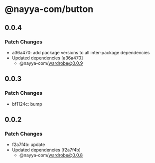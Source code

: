 # @nayya-com/button

## 0.0.4

### Patch Changes

- a36a470: add package versions to all inter-package dependencies
- Updated dependencies [a36a470]
  - @nayya-com/wardrobe@0.0.9

## 0.0.3

### Patch Changes

- bf1124c: bump

## 0.0.2

### Patch Changes

- f2a7f4b: update
- Updated dependencies [f2a7f4b]
  - @nayya-com/wardrobe@0.0.8
